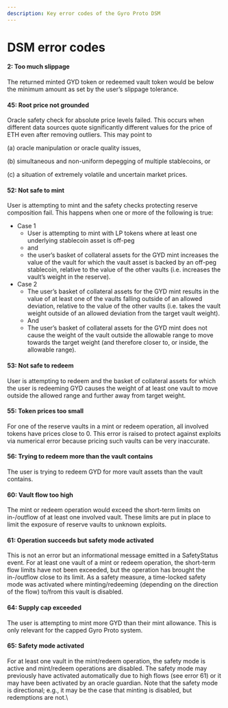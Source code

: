 ```yaml
---
description: Key error codes of the Gyro Proto DSM
---
```


# DSM error codes

#### 2: Too much slippage

The returned minted GYD token or redeemed vault token would be below the minimum amount as set by the user’s slippage tolerance.

#### 45: Root price not grounded

Oracle safety check for absolute price levels failed. This occurs when different data sources quote significantly different values for the price of ETH even after removing outliers. This may point to&#x20;

(a) oracle manipulation or oracle quality issues,&#x20;

(b) simultaneous and non-uniform depegging of multiple stablecoins, or&#x20;

(c) a situation of extremely volatile and uncertain market prices.

#### 52: Not safe to mint

User is attempting to mint and the safety checks protecting reserve composition fail. This happens when one or more of the following is true:

* Case 1
  * User is attempting to mint with LP tokens where at least one underlying stablecoin asset is off-peg
  * and&#x20;
  * the user’s basket of collateral assets for the GYD mint increases the value of the vault for which the vault asset is backed by an off-peg stablecoin, relative to the value of the other vaults (i.e. increases the vault’s weight in the reserve).
* Case 2
  * The user’s basket of collateral assets for the GYD mint results in the value of at least one of the vaults falling outside of an allowed deviation, relative to the value of the other vaults (i.e. takes the vault weight outside of an allowed deviation from the target vault weight).&#x20;
  * And
  * The user’s basket of collateral assets for the GYD mint does not cause the weight of the vault outside the allowable range to move towards the target weight (and therefore closer to, or inside, the allowable range).

#### 53: Not safe to redeem

User is attempting to redeem and the basket of collateral assets for which the user is redeeming GYD causes the weight of at least one vault to move outside the allowed range and further away from target weight.&#x20;

#### 55: Token prices too small

For one of the reserve vaults in a mint or redeem operation, all involved tokens have prices close to 0. This error is raised to protect against exploits via numerical error because pricing such vaults can be very inaccurate.

#### 56: Trying to redeem more than the vault contains

The user is trying to redeem GYD for more vault assets than the vault contains.

#### 60: Vault flow too high

The mint or redeem operation would exceed the short-term limits on in-/outflow of at least one involved vault. These limits are put in place to limit the exposure of reserve vaults to unknown exploits.&#x20;

#### 61: Operation succeeds but safety mode activated

This is not an error but an informational message emitted in a SafetyStatus event. For at least one vault of a mint or redeem operation, the short-term flow limits have not been exceeded, but the operation has brought the in-/outflow close to its limit. As a safety measure, a time-locked safety mode was activated where minting/redeeming (depending on the direction of the flow) to/from this vault is disabled.

#### 64: Supply cap exceeded

The user is attempting to mint more GYD than their mint allowance. This is only relevant for the capped Gyro Proto system.

#### 65: Safety mode activated

For at least one vault in the mint/redeem operation, the safety mode is active and mint/redeem operations are disabled. The safety mode may previously have activated automatically due to high flows (see error 61) or it may have been activated by an oracle guardian. Note that the safety mode is directional; e.g., it may be the case that minting is disabled, but redemptions are not.\
